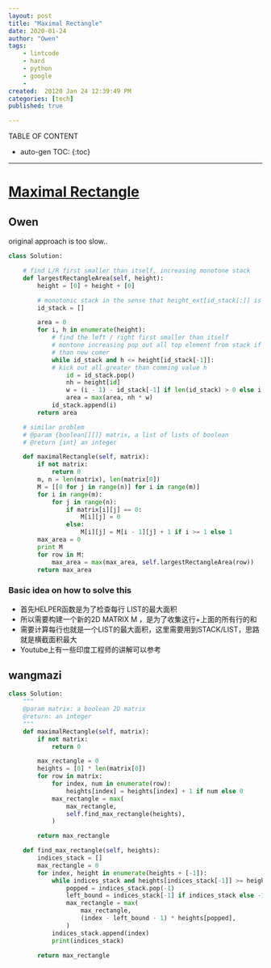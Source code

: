 ```yaml
---
layout: post
title: "Maximal Rectangle"
date: 2020-01-24
author: "Owen"
tags: 
    - lintcode
    - hard
    - python
    - google 
    - 
created:  20120 Jan 24 12:39:49 PM
categories: [tech]
published: true

---
```



TABLE OF CONTENT

* auto-gen TOC:
{:toc}

- - -

#  [Maximal Rectangle](https://www.lintcode.com/problem/maximal-rectangle/description)

## Owen 

original approach is too slow..

```python
class Solution:

    # find L/R first smaller than itself, increasing monotone stack
    def largestRectangleArea(self, height):
        height = [0] + height + [0]

        # monotonic stack in the sense that height_ext[id_stack[:]] is monotonic
        id_stack = []  

        area = 0
        for i, h in enumerate(height):
            # find the left / right first smaller than itself
            # montone increasing pop out all top element from stack if larger
            # than new comer
            while id_stack and h <= height[id_stack[-1]]: 
            # kick out all greater than comming value h
                id = id_stack.pop()
                nh = height[id]
                w = (i - 1) - id_stack[-1] if len(id_stack) > 0 else i
                area = max(area, nh * w)
            id_stack.append(i)
        return area

    # similar problem
    # @param {boolean[][]} matrix, a list of lists of boolean
    # @return {int} an integer

    def maximalRectangle(self, matrix):
        if not matrix:
            return 0
        m, n = len(matrix), len(matrix[0])
        M = [[0 for j in range(n)] for i in range(m)]
        for i in range(m):
            for j in range(n):
                if matrix[i][j] == 0:
                    M[i][j] = 0
                else:
                    M[i][j] = M[i - 1][j] + 1 if i >= 1 else 1
        max_area = 0
        print M
        for row in M:
            max_area = max(max_area, self.largestRectangleArea(row))
        return max_area

```

### Basic idea on how to solve this 

- 首先HELPER函数是为了检查每行 LIST的最大面积
- 所以需要构建一个新的2D MATRIX M ，是为了收集这行+上面的所有行的和
- 需要计算每行也就是一个LIST的最大面积，这里需要用到STACK/LIST，思路就是横截面积最大
- Youtube上有一些印度工程师的讲解可以参考

## wangmazi

<!--
要做这个题之前先做直方图最大矩阵（Largest Rectangle in Histogram） 这个题。
这个题其实就是包了一层皮而已。一行一行的计算以当前行为矩阵的下边界时，最大矩阵是什么。
计算某一行为下边界时的情况，就可以转换为直方图最大矩阵问题了。
-->

```python
class Solution:
    """
    @param matrix: a boolean 2D matrix
    @return: an integer
    """
    def maximalRectangle(self, matrix):
        if not matrix:
            return 0

        max_rectangle = 0
        heights = [0] * len(matrix[0])
        for row in matrix:
            for index, num in enumerate(row):
                heights[index] = heights[index] + 1 if num else 0
            max_rectangle = max(
                max_rectangle,
                self.find_max_rectangle(heights),
            )

        return max_rectangle

    def find_max_rectangle(self, heights):
        indices_stack = []
        max_rectangle = 0
        for index, height in enumerate(heights + [-1]):
            while indices_stack and heights[indices_stack[-1]] >= height:
                popped = indices_stack.pop(-1)
                left_bound = indices_stack[-1] if indices_stack else -1
                max_rectangle = max(
                    max_rectangle,
                    (index - left_bound - 1) * heights[popped],
                )
            indices_stack.append(index)
            print(indices_stack)

        return max_rectangle
```
